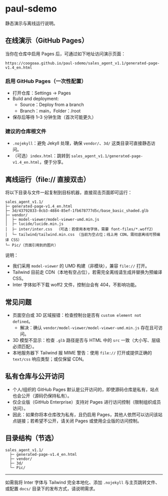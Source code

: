 # paul-sdemo

静态演示与离线运行说明。

## 在线演示（GitHub Pages）
当你在仓库中启用 Pages 后，可通过如下地址访问演示页面：

```
https://coogoaa.github.io/paul-sdemo/sales_agent_v1.1/generated-page-v1.4_en.html
```

### 启用 GitHub Pages（一次性配置）
- 打开仓库：Settings → Pages
- Build and deployment:
  - Source：Deploy from a branch
  - Branch：main，Folder：/root
- 保存后等待 1–3 分钟生效（首次可能更久）

### 建议的仓库根文件
- `.nojekyll`：避免 Jekyll 处理，确保 `vendor/`、`3d/` 这类目录可直接静态访问。
- （可选）`index.html`：跳转到 `sales_agent_v1.1/generated-page-v1.4_en.html`，便于分享。

## 离线运行（file:// 直接双击）
将以下目录与文件一起复制到目标机器，直接双击页面即可运行：

```
sales_agent_v1.1/
├─ generated-page-v1.4_en.html
├─ 3d/43792833-0cb3-4884-85ef-1fb678777d5c/base_basic_shaded.glb
├─ vendor/
│  ├─ model-viewer/model-viewer-umd.min.js
│  ├─ lucide/lucide.min.js
│  ├─ inter/inter.css  （可选：若使用本地字体，需要 font-files/*.woff2）
│  └─ tailwind/tailwind.min.css （当前为空占位；线上用 CDN，需彻底离线可预编译 CSS）
└─ Pic/（页面引用到的图片）
```

说明：
- 我们采用 `model-viewer` 的 UMD 构建（非模块），兼容 `file://` 打开。
- Tailwind 目前走 CDN（本地有空占位），若需完全离线请生成并替换为预编译 CSS。
- Inter 字体如不下载 woff2 文件，控制台会有 404，不影响功能。

## 常见问题
- 页面空白或 3D 区域报错：检查控制台是否有 `custom element not defined`。
  - 解决：确认 `vendor/model-viewer/model-viewer-umd.min.js` 存在且可访问。
- 3D 模型不显示：检查 `.glb` 路径是否与 HTML 中的 `src` 一致（大小写、层级必须匹配）。
- 本地服务器下 Tailwind 报 MIME 警告：使用 `file://` 打开或提供正确的 `text/css` 响应类型；或仅保留 CDN。

## 私有仓库与公开访问
- 个人/组织的 GitHub Pages 默认是公开访问的，即使源码仓库是私有，站点也会公开（源码仍保持私有）。
- 仅企业版（GitHub Enterprise）支持对 Pages 进行访问控制（限制组织成员访问）。
- 因此：如果你将本仓库改为私有，且仍启用 Pages，其他人依然可以访问该站点链接；若希望不公开，请关闭 Pages 或使用企业版的访问控制。

## 目录结构（节选）
```
sales_agent_v1.1/
  ├─ generated-page-v1.4_en.html
  ├─ vendor/
  ├─ 3d/
  └─ Pic/
```

---
如需我将 Inter 字体与 Tailwind 完全本地化、添加 `.nojekyll` 与主页跳转文件、或配置 `docs/` 目录下的发布方式，请说明需求。
